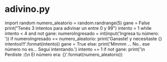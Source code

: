 # adivino.py
import random
numero_aleatorio = random.randrange(5)
gane = False
print("Tenés 3 intentos para adivinar un entre 0 y 99")
intento = 1
while intento < 4 and not gane:
numeroIngresado = int(input('Ingresa tu número: '))
if numeroIngresado == numero_aleatorio:
print('Ganaste! y necesitaste {} intentos!!!'.format(intento))
gane = True
else:
print('Mmmm ... No.. ese número no es... Seguí intentando.')
intento += 1
if not gane:
print('\n Perdiste :(\n El número era: {}'.format(numero_aleatorio))
